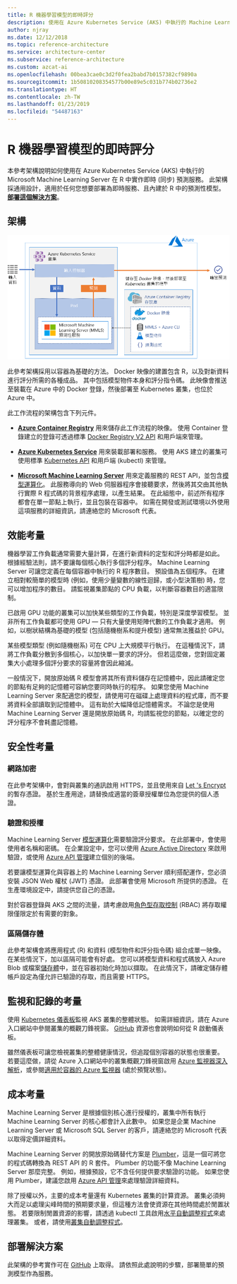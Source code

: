 ```yaml
---
title: R 機器學習模型的即時評分
description: 使用在 Azure Kubernetes Service (AKS) 中執行的 Machine Learning Server 在 R 中實作即時預測服務。
author: njray
ms.date: 12/12/2018
ms.topic: reference-architecture
ms.service: architecture-center
ms.subservice: reference-architecture
ms.custom: azcat-ai
ms.openlocfilehash: 00bea3cae0c3d2f0fea2babd7b0157382cf9890a
ms.sourcegitcommit: 1b50810208354577b00e89e5c031b774b02736e2
ms.translationtype: HT
ms.contentlocale: zh-TW
ms.lasthandoff: 01/23/2019
ms.locfileid: "54487163"
---
```

# <a name="real-time-scoring-of-r-machine-learning-models"></a>R 機器學習模型的即時評分

本參考架構說明如何使用在 Azure Kubernetes Service (AKS) 中執行的 Microsoft Machine Learning Server 在 R 中實作即時 (同步) 預測服務。 此架構採通用設計，適用於任何您想要部署為即時服務、且內建於 R 中的預測性模型。 **[部署這個解決方案][github]**。

## <a name="architecture"></a>架構

![Azure 上的 R 機器學習模型的即時評分][0]

此參考架構採用以容器為基礎的方法。 Docker 映像的建置包含 R，以及對新資料進行評分所需的各種成品。 其中包括模型物件本身和評分指令碼。 此映像會推送至裝載在 Azure 中的 Docker 登錄，然後部署至 Kubernetes 叢集，也位於 Azure 中。

此工作流程的架構包含下列元件。

- **[Azure Container Registry][acr]** 用來儲存此工作流程的映像。 使用 Container 登錄建立的登錄可透過標準 [Docker Registry V2 API][docker] 和用戶端來管理。

- **[Azure Kubernetes Service][aks]** 用來裝載部署和服務。 使用 AKS 建立的叢集可使用標準 [Kubernetes API][k-api] 和用戶端 (kubectl) 來管理。

- **[Microsoft Machine Learning Server][mmls]** 用來定義服務的 REST API，並包含[模型運算化][operationalization]。 此服務導向的 Web 伺服器程序會接聽要求，然後將其交由其他執行實際 R 程式碼的背景程序處理，以產生結果。 在此組態中，前述所有程序都會在單一節點上執行，並且包裝在容器中。 如需在開發或測試環境以外使用這項服務的詳細資訊，請連絡您的 Microsoft 代表。

## <a name="performance-considerations"></a>效能考量

機器學習工作負載通常需要大量計算，在進行新資料的定型和評分時都是如此。 根據經驗法則，請不要讓每個核心執行多個評分程序。 Machine Learning Server 可讓您定義在每個容器中執行的 R 程序數目。 預設值為五個程序。 在建立相對較簡單的模型時 (例如，使用少量變數的線性迴歸，或小型決策樹) 時，您可以增加程序的數目。 請監視叢集節點的 CPU 負載，以判斷容器數目的適當限制。

已啟用 GPU 功能的叢集可以加快某些類型的工作負載，特別是深度學習模型。 並非所有工作負載都可使用 GPU &mdash; 只有大量使用矩陣代數的工作負載才適用。 例如，以樹狀結構為基礎的模型 (包括隨機樹系和提升模型) 通常無法獲益於 GPU。

某些模型類型 (例如隨機樹系) 可在 CPU 上大規模平行執行。 在這種情況下，請將工作負載分散到多個核心，以加快單一要求的評分。 但若這麼做，您對固定叢集大小處理多個評分要求的容量將會因此縮減。

一般情況下，開放原始碼 R 模型會將其所有資料儲存在記憶體中，因此請確定您的節點有足夠的記憶體可容納您要同時執行的程序。 如果您使用 Machine Learning Server 來配適您的模型，請使用可在磁碟上處理資料的程式庫，而不要將資料全部讀取到記憶體中。 這有助於大幅降低記憶體需求。 不論您是使用 Machine Learning Server 還是開放原始碼 R，均請監視您的節點，以確定您的評分程序不會耗盡記憶體。

## <a name="security-considerations"></a>安全性考量

### <a name="network-encryption"></a>網路加密

在此參考架構中，會對與叢集的通訊啟用 HTTPS，並且使用來自 [Let 's Encrypt][encrypt] 的暫存憑證。 基於生產用途，請替換成適當的簽章授權單位為您提供的個人憑證。

### <a name="authentication-and-authorization"></a>驗證和授權

Machine Learning Server [模型運算化][operationalization]需要驗證評分要求。 在此部署中，會使用使用者名稱和密碼。 在企業設定中，您可以使用 [Azure Active Directory][AAD] 來啟用驗證，或使用 [Azure API 管理][API]建立個別的後端。

若要讓模型運算化與容器上的 Machine Learning Server 順利搭配運作，您必須安裝 JSON Web 權杖 (JWT) 憑證。 此部署會使用 Microsoft 所提供的憑證。 在生產環境設定中，請提供您自己的憑證。

對於容器登錄與 AKS 之間的流量，請考慮啟用[角色型存取控制][rbac] (RBAC) 將存取權限僅限定於有需要的對象。

### <a name="separate-storage"></a>區隔儲存體

此參考架構會將應用程式 (R) 和資料 (模型物件和評分指令碼) 組合成單一映像。 在某些情況下，加以區隔可能會有好處。 您可以將模型資料和程式碼放入 Azure Blob 或檔案[儲存體][storage]中，並在容器初始化時加以擷取。 在此情況下，請確定儲存體帳戶設定為僅允許已驗證的存取，而且需要 HTTPS。

## <a name="monitoring-and-logging-considerations"></a>監視和記錄的考量

使用 [Kubernetes 儀表板][dashboard]監視 AKS 叢集的整體狀態。 如需詳細資訊，請在 Azure 入口網站中參閱叢集的概觀刀鋒視窗。 [GitHub][github] 資源也會說明如何從 R 啟動儀表板。

雖然儀表板可讓您檢視叢集的整體健康情況，但追蹤個別容器的狀態也很重要。 若要這麼做，請從 Azure 入口網站中的叢集概觀刀鋒視窗啟用 [Azure 監視器深入解析][monitor]，或參閱[適用於容器的 Azure 監視器][monitor-containers] (處於預覽狀態)。

## <a name="cost-considerations"></a>成本考量

Machine Learning Server 是根據個別核心進行授權的，叢集中所有執行 Machine Learning Server 的核心都會計入此數中。 如果您是企業 Machine Learning Server 或 Microsoft SQL Server 的客戶，請連絡您的 Microsoft 代表以取得定價詳細資料。

Machine Learning Server 的開放原始碼替代方案是 [Plumber][plumber]，這是一個可將您的程式碼轉換為 REST API 的 R 套件。 Plumber 的功能不像 Machine Learning Server 那麼完整。 例如，根據預設，它不含任何提供要求驗證的功能。 如果您使用 Plumber，建議您啟用 [Azure API 管理][API]來處理驗證詳細資料。

除了授權以外，主要的成本考量還有 Kubernetes 叢集的計算資源。 叢集必須夠大而足以處理尖峰時間的預期要求量，但這種方法會使資源在其他時間處於閒置狀態。 若要限制閒置資源的影響，請透過 kubectl 工具啟用[水平自動調整程式][autoscaler]來處理叢集。 或者，請使用[叢集自動調整程式][cluster-autoscaler]。

## <a name="deploy-the-solution"></a>部署解決方案

此架構的參考實作可在 [GitHub][github] 上取得。 請依照此處說明的步驟，部署簡單的預測模型作為服務。

<!-- links -->
[AAD]: /azure/active-directory/fundamentals/active-directory-whatis
[API]: /azure/api-management/api-management-key-concepts
[ACR]: /azure/container-registry/container-registry-intro
[AKS]: /azure/aks/intro-kubernetes
[autoscaler]: https://kubernetes.io/docs/tasks/run-application/horizontal-pod-autoscale/
[cluster-autoscaler]: /azure/aks/autoscaler
[monitor]: /azure/monitoring/monitoring-container-insights-overview
[dashboard]: /azure/aks/kubernetes-dashboard
[docker]: https://docs.docker.com/registry/spec/api/
[encrypt]: https://letsencrypt.org/
[gitHub]: https://github.com/Azure/RealtimeRDeployment
[K-API]: https://kubernetes.io/docs/reference/
[MMLS]: /machine-learning-server/what-is-machine-learning-server
[monitor-containers]: /azure/azure-monitor/insights/container-insights-overview
[operationalization]: /machine-learning-server/what-is-operationalization
[plumber]: https://www.rplumber.io
[RBAC]: /azure/role-based-access-control/overview
[storage]: /azure/storage/common/storage-introduction
[0]: ./_images/realtime-scoring-r.png
